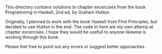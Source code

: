 This directory contains solutions to chapter excercises from the book Programming in Haskell, 2nd ed, by Graham Hutton.

Originally, I planned to work with the book Haskell from First Principles, but decided to use Hutton in the end. The code in here are my own attemp at chapter excercises. I hope they would be usefull to anyone likewise is working through this book. 

Please feel free to point out any errors or suggest better approaches.